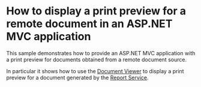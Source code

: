 # How to display a print preview for a remote document in an ASP.NET MVC application


<p>This sample demonstrates how to provide an ASP.NET MVC application with a print preview for documents obtained from a remote document source.</p><p>In particular it shows how to use the <a href="http://documentation.devexpress.com/#AspNet/CustomDocument10009"><u>Document Viewer</u></a> to display a print preview for a document generated by the <a href="http://documentation.devexpress.com/#XtraReports/CustomDocument15665"><u>Report Service</u></a>.</p>

<br/>


